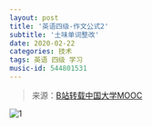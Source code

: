 ```yaml
---
layout: post
title: '英语四级-作文公式2'
subtitle: '土味单词整改'
date: 2020-02-22
categories: 技术
tags: 英语 四级 学习
music-id: 544801531
---
```


> 来源：[B站转载中国大学MOOC](https://www.bilibili.com/video/av87173602?p=9)

![1](http://p.ananas.chaoxing.com/star3/origin/452003a657f4ba9b415768079a483d87.jpg?rw=118&rh=1600&_fileSize=37496&_orientation=1)